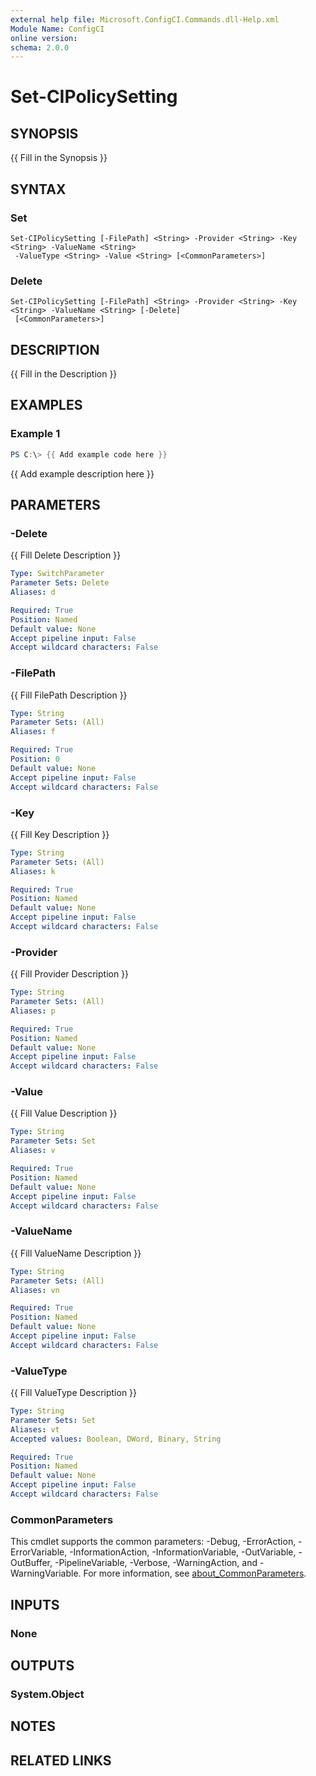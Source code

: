 ```yaml
---
external help file: Microsoft.ConfigCI.Commands.dll-Help.xml
Module Name: ConfigCI
online version:
schema: 2.0.0
---
```


# Set-CIPolicySetting

## SYNOPSIS
{{ Fill in the Synopsis }}

## SYNTAX

### Set
```
Set-CIPolicySetting [-FilePath] <String> -Provider <String> -Key <String> -ValueName <String>
 -ValueType <String> -Value <String> [<CommonParameters>]
```

### Delete
```
Set-CIPolicySetting [-FilePath] <String> -Provider <String> -Key <String> -ValueName <String> [-Delete]
 [<CommonParameters>]
```

## DESCRIPTION
{{ Fill in the Description }}

## EXAMPLES

### Example 1
```powershell
PS C:\> {{ Add example code here }}
```

{{ Add example description here }}

## PARAMETERS

### -Delete
{{ Fill Delete Description }}

```yaml
Type: SwitchParameter
Parameter Sets: Delete
Aliases: d

Required: True
Position: Named
Default value: None
Accept pipeline input: False
Accept wildcard characters: False
```

### -FilePath
{{ Fill FilePath Description }}

```yaml
Type: String
Parameter Sets: (All)
Aliases: f

Required: True
Position: 0
Default value: None
Accept pipeline input: False
Accept wildcard characters: False
```

### -Key
{{ Fill Key Description }}

```yaml
Type: String
Parameter Sets: (All)
Aliases: k

Required: True
Position: Named
Default value: None
Accept pipeline input: False
Accept wildcard characters: False
```

### -Provider
{{ Fill Provider Description }}

```yaml
Type: String
Parameter Sets: (All)
Aliases: p

Required: True
Position: Named
Default value: None
Accept pipeline input: False
Accept wildcard characters: False
```

### -Value
{{ Fill Value Description }}

```yaml
Type: String
Parameter Sets: Set
Aliases: v

Required: True
Position: Named
Default value: None
Accept pipeline input: False
Accept wildcard characters: False
```

### -ValueName
{{ Fill ValueName Description }}

```yaml
Type: String
Parameter Sets: (All)
Aliases: vn

Required: True
Position: Named
Default value: None
Accept pipeline input: False
Accept wildcard characters: False
```

### -ValueType
{{ Fill ValueType Description }}

```yaml
Type: String
Parameter Sets: Set
Aliases: vt
Accepted values: Boolean, DWord, Binary, String

Required: True
Position: Named
Default value: None
Accept pipeline input: False
Accept wildcard characters: False
```

### CommonParameters
This cmdlet supports the common parameters: -Debug, -ErrorAction, -ErrorVariable, -InformationAction, -InformationVariable, -OutVariable, -OutBuffer, -PipelineVariable, -Verbose, -WarningAction, and -WarningVariable. For more information, see [about_CommonParameters](http://go.microsoft.com/fwlink/?LinkID=113216).

## INPUTS

### None

## OUTPUTS

### System.Object
## NOTES

## RELATED LINKS

